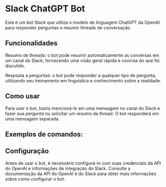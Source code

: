 # Slack ChatGPT Bot
Este é um bot Slack que utiliza o modelo de linguagem ChatGPT da OpenAI para responder perguntas e resumir threads de conversação.

## Funcionalidades
Resumo de threads: o bot pode resumir automaticamente as conversas em um canal do Slack, fornecendo uma visão geral rápida e concisa do que foi discutido.

Resposta a perguntas: o bot pode responder a qualquer tipo de pergunta, utilizando seu treinamento em linguística e conhecimento sobre a realidade.

## Como usar
Para usar o bot, basta mencioná-lo em uma mensagem no canal do Slack e fazer sua pergunta ou solicitar um resumo da thread. O bot responderá em uma mensagem separada.

## Exemplos de comandos:



## Configuração
Antes de usar o bot, é necessário configurá-lo com suas credenciais da API do OpenAI e informações de integração do Slack. Consulte a documentação da API do OpenAI e do Slack para obter mais informações sobre como configurar o bot.
